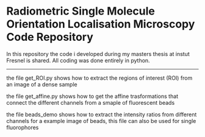 # Radiometric Single Molecule Orientation Localisation Microscopy Code Repository

In this repository the code i developed during my masters thesis at instut Fresnel is shared.
All coding was done entirely in python.

---
the file get_ROI.py shows how to extract the regions of interest (ROI) from an image of a dense sample

the file get_affine.py shows how to get the affine trasformations that connect the different channels from a smaple of fluorescent beads

the file beads_demo shows how to extract the intensity ratios from different channels for a example image of beads, this file can also be used for single fluorophores





